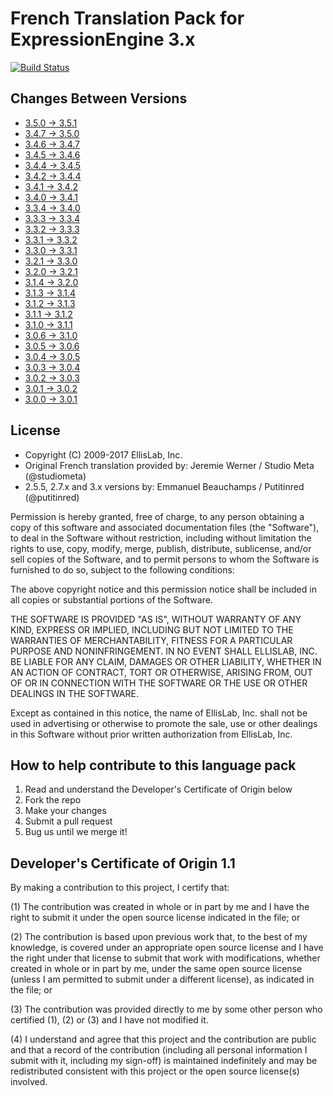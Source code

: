 # French Translation Pack for ExpressionEngine 3.x

[![Build Status](https://travis-ci.org/EllisLab/EE-Language-French.svg?branch=master)](https://travis-ci.org/EllisLab/EE-Language-French/branches)

## Changes Between Versions

- [3.5.0 → 3.5.1](https://github.com/EllisLab/EE-Language-French/compare/3.5.0...3.5.1)
- [3.4.7 → 3.5.0](https://github.com/EllisLab/EE-Language-French/compare/88a86e658b6597ccdcfea2b493b25e22561b62ba...f1870e87cd7d1bed71f29a26544a4620496db462)
- [3.4.6 → 3.4.7](https://github.com/EllisLab/EE-Language-French/compare/3.4.6...3.4.7)
- [3.4.5 → 3.4.6](https://github.com/EllisLab/EE-Language-French/compare/3.4.5...3.4.6)
- [3.4.4 → 3.4.5](https://github.com/EllisLab/EE-Language-French/compare/3.4.4...3.4.5)
- [3.4.2 → 3.4.4](https://github.com/EllisLab/EE-Language-French/compare/3.4.2...3.4.4)
- [3.4.1 → 3.4.2](https://github.com/EllisLab/EE-Language-French/compare/3.4.1...3.4.2)
- [3.4.0 → 3.4.1](https://github.com/EllisLab/EE-Language-French/compare/3.4.0...3.4.1)
- [3.3.4 → 3.4.0](https://github.com/EllisLab/EE-Language-French/compare/3.3.4...3.4.0)
- [3.3.3 → 3.3.4](https://github.com/EllisLab/EE-Language-French/compare/3.3.3...3.3.4)
- [3.3.2 → 3.3.3](https://github.com/EllisLab/EE-Language-French/compare/3.3.2...3.3.3)
- [3.3.1 → 3.3.2](https://github.com/EllisLab/EE-Language-French/compare/3.3.1...3.3.2)
- [3.3.0 → 3.3.1](https://github.com/EllisLab/EE-Language-French/compare/3.3.0...3.3.1)
- [3.2.1 → 3.3.0](https://github.com/EllisLab/EE-Language-French/compare/3.2.1...3.3.0)
- [3.2.0 → 3.2.1](https://github.com/EllisLab/EE-Language-French/compare/3.2.0...3.2.1)
- [3.1.4 → 3.2.0](https://github.com/EllisLab/EE-Language-French/compare/3.1.4...3.2.0)
- [3.1.3 → 3.1.4](https://github.com/EllisLab/EE-Language-French/compare/3.1.3...3.1.4)
- [3.1.2 → 3.1.3](https://github.com/EllisLab/EE-Language-French/compare/3.1.2...3.1.3)
- [3.1.1 → 3.1.2](https://github.com/EllisLab/EE-Language-French/compare/3.1.1...3.1.2)
- [3.1.0 → 3.1.1](https://github.com/EllisLab/EE-Language-French/compare/3.1.0...3.1.1)
- [3.0.6 → 3.1.0](https://github.com/EllisLab/EE-Language-French/compare/3.0.6...3.1.0)
- [3.0.5 → 3.0.6](https://github.com/EllisLab/EE-Language-French/compare/3.0.5...3.0.6)
- [3.0.4 → 3.0.5](https://github.com/EllisLab/EE-Language-French/compare/3.0.4...3.0.5)
- [3.0.3 → 3.0.4](https://github.com/EllisLab/EE-Language-French/compare/3.0.3...3.0.4)
- [3.0.2 → 3.0.3](https://github.com/EllisLab/EE-Language-French/compare/3.0.2...3.0.3)
- [3.0.1 → 3.0.2](https://github.com/EllisLab/EE-Language-French/compare/3.0.1...3.0.2)
- [3.0.0 → 3.0.1](https://github.com/EllisLab/EE-Language-French/compare/3.0.0...3.0.1)

## License

- Copyright (C) 2009-2017 EllisLab, Inc.
- Original French translation provided by: Jeremie Werner / Studio Meta (@studiometa)
- 2.5.5, 2.7.x and 3.x versions by: Emmanuel Beauchamps / Putitinred (@putitinred)

Permission is hereby granted, free of charge, to any person obtaining a copy
of this software and associated documentation files (the "Software"), to deal
in the Software without restriction, including without limitation the rights
to use, copy, modify, merge, publish, distribute, sublicense, and/or sell
copies of the Software, and to permit persons to whom the Software is
furnished to do so, subject to the following conditions:

The above copyright notice and this permission notice shall be included in
all copies or substantial portions of the Software.

THE SOFTWARE IS PROVIDED "AS IS", WITHOUT WARRANTY OF ANY KIND, EXPRESS OR
IMPLIED, INCLUDING BUT NOT LIMITED TO THE WARRANTIES OF MERCHANTABILITY,
FITNESS FOR A PARTICULAR PURPOSE AND NONINFRINGEMENT. IN NO EVENT SHALL
ELLISLAB, INC. BE LIABLE FOR ANY CLAIM, DAMAGES OR OTHER LIABILITY, WHETHER
IN AN ACTION OF CONTRACT, TORT OR OTHERWISE, ARISING FROM, OUT OF OR IN
CONNECTION WITH THE SOFTWARE OR THE USE OR OTHER DEALINGS IN THE SOFTWARE.

Except as contained in this notice, the name of EllisLab, Inc. shall not be
used in advertising or otherwise to promote the sale, use or other dealings
in this Software without prior written authorization from EllisLab, Inc.

## How to help contribute to this language pack

1. Read and understand the Developer's Certificate of Origin below
2. Fork the repo
3. Make your changes
4. Submit a pull request
5. Bug us until we merge it!

## Developer's Certificate of Origin 1.1

By making a contribution to this project, I certify that:

(1) The contribution was created in whole or in part by me and I
    have the right to submit it under the open source license
    indicated in the file; or

(2) The contribution is based upon previous work that, to the best
    of my knowledge, is covered under an appropriate open source
    license and I have the right under that license to submit that
    work with modifications, whether created in whole or in part
    by me, under the same open source license (unless I am
    permitted to submit under a different license), as indicated
    in the file; or

(3) The contribution was provided directly to me by some other
    person who certified (1), (2) or (3) and I have not modified
    it.

(4) I understand and agree that this project and the contribution
    are public and that a record of the contribution (including all
    personal information I submit with it, including my sign-off) is
    maintained indefinitely and may be redistributed consistent with
    this project or the open source license(s) involved.
